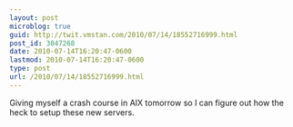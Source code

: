 ```yaml
---
layout: post
microblog: true
guid: http://twit.vmstan.com/2010/07/14/18552716999.html
post_id: 3047268
date: 2010-07-14T16:20:47-0600
lastmod: 2010-07-14T16:20:47-0600
type: post
url: /2010/07/14/18552716999.html
---
```

Giving myself a crash course in AIX tomorrow so I can figure out how the heck to setup these new servers.
